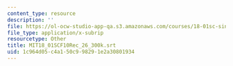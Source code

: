 ```yaml
---
content_type: resource
description: ''
file: https://ol-ocw-studio-app-qa.s3.amazonaws.com/courses/18-01sc-single-variable-calculus-fall-2010/1c964d05c4a150c998291e2a30801934_MIT18_01SCF10Rec_26_300k.vtt
file_type: application/x-subrip
resourcetype: Other
title: MIT18_01SCF10Rec_26_300k.srt
uid: 1c964d05-c4a1-50c9-9829-1e2a30801934
---
```

